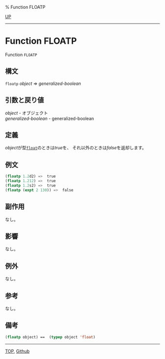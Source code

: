 % Function FLOATP

[UP](12.2.html)  

---

# Function **FLOATP**


Function `FLOATP`


## 構文

`floatp` *object* => *generalized-boolean*


## 引数と戻り値

*object* - オブジェクト  
*generalized-boolean* - generalized-boolean


## 定義

*object*が型[`float`](12.2.float-system-class.html)のときは*true*を、
それ以外のときは*false*を返却します。


## 例文

```lisp
(floatp 1.2d2) =>  true
(floatp 1.212) =>  true
(floatp 1.2s2) =>  true
(floatp (expt 2 130)) =>  false
```


## 副作用

なし。


## 影響

なし。


## 例外

なし。


## 参考

なし。


## 備考

```lisp
(floatp object) ==  (typep object 'float)
```


---
[TOP](index.html),  [Github](https://github.com/nptcl/npt-japanese)

